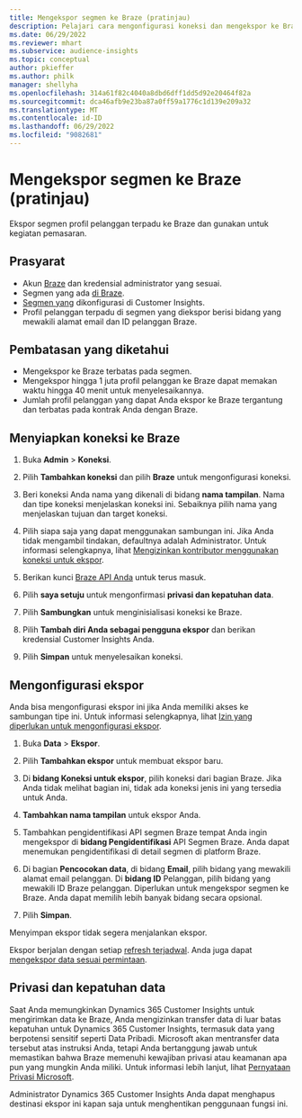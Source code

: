 ```yaml
---
title: Mengekspor segmen ke Braze (pratinjau)
description: Pelajari cara mengonfigurasi koneksi dan mengekspor ke Braze.
ms.date: 06/29/2022
ms.reviewer: mhart
ms.subservice: audience-insights
ms.topic: conceptual
author: pkieffer
ms.author: philk
manager: shellyha
ms.openlocfilehash: 314a61f82c4040a8dbd6dff1dd5d92e20464f82a
ms.sourcegitcommit: dca46afb9e23ba87a0ff59a1776c1d139e209a32
ms.translationtype: MT
ms.contentlocale: id-ID
ms.lasthandoff: 06/29/2022
ms.locfileid: "9082681"
---
```

# <a name="export-segments-to-braze-preview"></a>Mengekspor segmen ke Braze (pratinjau)

Ekspor segmen profil pelanggan terpadu ke Braze dan gunakan untuk kegiatan pemasaran.

## <a name="prerequisites"></a>Prasyarat

- Akun [Braze](https://www.braze.com/) dan kredensial administrator yang sesuai.
- Segmen yang ada [di Braze](https://www.braze.com/docs/user_guide/engagement_tools/segments/creating_a_segment/).
- [Segmen yang](segments.md) dikonfigurasi di Customer Insights.
- Profil pelanggan terpadu di segmen yang diekspor berisi bidang yang mewakili alamat email dan ID pelanggan Braze.

## <a name="known-limitations"></a>Pembatasan yang diketahui

- Mengekspor ke Braze terbatas pada segmen.
- Mengekspor hingga 1 juta profil pelanggan ke Braze dapat memakan waktu hingga 40 menit untuk menyelesaikannya.
- Jumlah profil pelanggan yang dapat Anda ekspor ke Braze tergantung dan terbatas pada kontrak Anda dengan Braze.

## <a name="set-up-connection-to-braze"></a>Menyiapkan koneksi ke Braze

1. Buka **Admin** > **Koneksi**.

1. Pilih **Tambahkan koneksi** dan pilih **Braze** untuk mengonfigurasi koneksi.

1. Beri koneksi Anda nama yang dikenali di bidang **nama tampilan**. Nama dan tipe koneksi menjelaskan koneksi ini. Sebaiknya pilih nama yang menjelaskan tujuan dan target koneksi.

1. Pilih siapa saja yang dapat menggunakan sambungan ini. Jika Anda tidak mengambil tindakan, defaultnya adalah Administrator. Untuk informasi selengkapnya, lihat [Mengizinkan kontributor menggunakan koneksi untuk ekspor](connections.md#allow-contributors-to-use-a-connection-for-exports).

1. Berikan kunci [Braze API Anda](https://www.braze.com/docs/api/basics/) untuk terus masuk.

1. Pilih **saya setuju** untuk mengonfirmasi **privasi dan kepatuhan data**.

1. Pilih **Sambungkan** untuk menginisialisasi koneksi ke Braze.

1. Pilih **Tambah diri Anda sebagai pengguna ekspor** dan berikan kredensial Customer Insights Anda.

1. Pilih **Simpan** untuk menyelesaikan koneksi.

## <a name="configure-an-export"></a>Mengonfigurasi ekspor

Anda bisa mengonfigurasi ekspor ini jika Anda memiliki akses ke sambungan tipe ini. Untuk informasi selengkapnya, lihat [Izin yang diperlukan untuk mengonfigurasi ekspor](export-destinations.md#set-up-a-new-export).

1. Buka **Data** > **Ekspor**.

1. Pilih **Tambahkan ekspor** untuk membuat ekspor baru.

1. Di **bidang Koneksi untuk ekspor**, pilih koneksi dari bagian Braze. Jika Anda tidak melihat bagian ini, tidak ada koneksi jenis ini yang tersedia untuk Anda.  

1. **Tambahkan nama tampilan** untuk ekspor Anda.

1. Tambahkan pengidentifikasi API segmen Braze tempat Anda ingin mengekspor di **bidang Pengidentifikasi** API Segmen Braze. Anda dapat menemukan pengidentifikasi di detail segmen di platform Braze.

1. Di bagian **Pencocokan data**, di bidang **Email**, pilih bidang yang mewakili alamat email pelanggan. Di **bidang ID** Pelanggan, pilih bidang yang mewakili ID Braze pelanggan. Diperlukan untuk mengekspor segmen ke Braze. Anda dapat memilih lebih banyak bidang secara opsional.

1. Pilih **Simpan**.

Menyimpan ekspor tidak segera menjalankan ekspor.

Ekspor berjalan dengan setiap [refresh terjadwal](system.md#schedule-tab). Anda juga dapat [mengekspor data sesuai permintaan](export-destinations.md#run-exports-on-demand). 


## <a name="data-privacy-and-compliance"></a>Privasi dan kepatuhan data

Saat Anda memungkinkan Dynamics 365 Customer Insights untuk mengirimkan data ke Braze, Anda mengizinkan transfer data di luar batas kepatuhan untuk Dynamics 365 Customer Insights, termasuk data yang berpotensi sensitif seperti Data Pribadi. Microsoft akan mentransfer data tersebut atas instruksi Anda, tetapi Anda bertanggung jawab untuk memastikan bahwa Braze memenuhi kewajiban privasi atau keamanan apa pun yang mungkin Anda miliki. Untuk informasi lebih lanjut, lihat [Pernyataan Privasi Microsoft](https://go.microsoft.com/fwlink/?linkid=396732).

Administrator Dynamics 365 Customer Insights Anda dapat menghapus destinasi ekspor ini kapan saja untuk menghentikan penggunaan fungsi ini.
